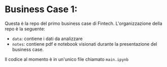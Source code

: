 # Business Case 1:
Questa è la repo del primo business case di Fintech. 
L'organizzazione della repo è la seguente: 
- `data`: contiene i dati da analizzare
- `notes`: contiene pdf e notebook visionati durante la presentazione del business case. 

Il codice al momento è in un'unico file chiamato `main.ipynb` 
